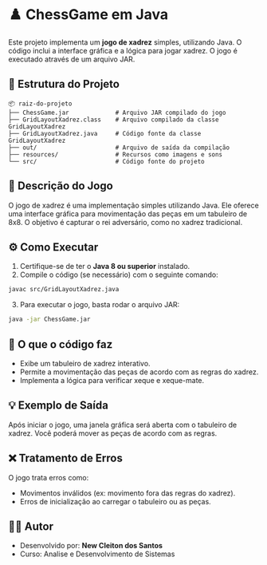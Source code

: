 
# ♟️ ChessGame em Java

Este projeto implementa um **jogo de xadrez** simples, utilizando Java. O código inclui a interface gráfica e a lógica para jogar xadrez. O jogo é executado através de um arquivo JAR.

## 📁 Estrutura do Projeto

```
📦 raiz-do-projeto
├── ChessGame.jar             # Arquivo JAR compilado do jogo
├── GridLayoutXadrez.class    # Arquivo compilado da classe GridLayoutXadrez
├── GridLayoutXadrez.java     # Código fonte da classe GridLayoutXadrez
├── out/                      # Arquivo de saída da compilação
├── resources/                # Recursos como imagens e sons
└── src/                      # Código fonte do projeto
```

## 📝 Descrição do Jogo

O jogo de xadrez é uma implementação simples utilizando Java. Ele oferece uma interface gráfica para movimentação das peças em um tabuleiro de 8x8. O objetivo é capturar o rei adversário, como no xadrez tradicional.

## ⚙️ Como Executar

1. Certifique-se de ter o **Java 8 ou superior** instalado.
2. Compile o código (se necessário) com o seguinte comando:

```bash
javac src/GridLayoutXadrez.java
```

3. Para executar o jogo, basta rodar o arquivo JAR:

```bash
java -jar ChessGame.jar
```

## 📌 O que o código faz

- Exibe um tabuleiro de xadrez interativo.
- Permite a movimentação das peças de acordo com as regras do xadrez.
- Implementa a lógica para verificar xeque e xeque-mate.

## 💡 Exemplo de Saída

Após iniciar o jogo, uma janela gráfica será aberta com o tabuleiro de xadrez. Você poderá mover as peças de acordo com as regras.

## ❌ Tratamento de Erros

O jogo trata erros como:
- Movimentos inválidos (ex: movimento fora das regras do xadrez).
- Erros de inicialização ao carregar o tabuleiro ou as peças.

## 👨‍💻 Autor

- Desenvolvido por: **New Cleiton dos Santos**
- Curso: Analise e Desenvolvimento de Sistemas
